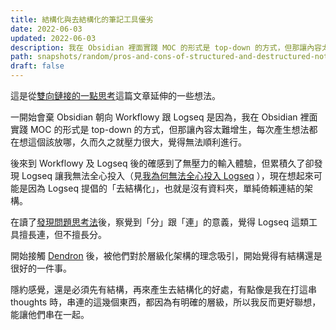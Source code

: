 ```yaml
---
title: 結構化與去結構化的筆記工具優劣
date: 2022-06-03
updated: 2022-06-03
description: 我在 Obsidian 裡面實踐 MOC 的形式是 top-down 的方式，但那讓內容太難增生，每次產生想法都在想這個該放哪，久而久之就壓力很大，覺得無法順利進行。
path: snapshots/random/pros-and-cons-of-structured-and-destructured-note-taking-tools
draft: false
---
```


這是從[雙向鏈接的一點思考](https://www.yuque.com/arvinxx/knowledge-note/rdtyem)這篇文章延伸的一些想法。

一開始會棄 Obsidian 朝向 Workflowy 跟 Logseq 是因為，我在 Obsidian 裡面實踐 MOC 的形式是 top-down 的方式，但那讓內容太難增生，每次產生想法都在想這個該放哪，久而久之就壓力很大，覺得無法順利進行。

後來到 Workflowy 及 Logseq 後的確感到了無壓力的輸入體驗，但累積久了卻發現 Logseq 讓我無法全心投入（見[我為何無法全心投入 Logseq](@/archive/why-why-cant-i-commit-to-logseq.md) ），現在想起來可能是因為 Logseq 提倡的「去結構化」，也就是沒有資料夾，單純倚賴連結的架構。

在讀了[發現問題思考法](https://www.books.com.tw/products/0010836908)後，察覺到「分」跟「連」的意義，覺得 Logseq 這類工具擅長連，但不擅長分。

開始接觸 [Dendron](https://www.dendron.so/) 後，被他們對於層級化架構的理念吸引，開始覺得有結構還是很好的一件事。

隱約感覺，還是必須先有結構，再來產生去結構化的好處，有點像是我在打這串 thoughts 時，串連的這幾個東西，都因為有明確的層級，所以我反而更好聯想，能讓他們串在一起。